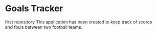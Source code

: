 # Goals Tracker
first repository
This application has been created to keep track of scores and fouls between two football teams.
